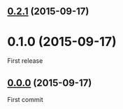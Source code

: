 <a name="0.2.1"></a>
## [0.2.1](https://github.com/algolia/intantsearch.js/compare/v0.1.0...v0.2.1) (2015-09-17)




<a name="0.1.0"></a>
# 0.1.0 (2015-09-17)

First release

<a name="0.0.0"></a>
## [0.0.0](https://github.com/algolia/intantsearch.js/compare/v0.0.0...v0.0.0) (2015-09-17)

First commit
